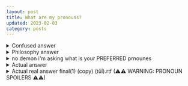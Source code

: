 ```yaml
---
layout: post
title: What are my pronouns?
updated: 2023-02-03
category: posts
---
```


<details>
<summary>Confused answer</summary>
<br>
I dunno, what are they? Your guess is as good as mine...
</details>

<details>
<summary>Philosophy answer</summary>
<br>
Third-person pronouns, such as he, him, she, her, it, they, are used by a person that isn't me in order to refer to me without having to say my full name each time.
<br>
<br>
I don't say my own pronouns, because I am me.
<br>
<br>
Therefore my pronouns are whatever other people say I am.
</details>

<details>
<summary>no demon i'm asking what is your PREFERRED prnounes</summary>
<br>
SSSHHHHHShhshhhssssssssssshhh!!!!!!
</details>

<details>
<summary>Actual answer</summary>
<br>
I'm not picky. Since i'm a man choosing manly pronouns would make sense... but ultimately my pronouns really are what other people say they are.
</details>

<details>
<summary>Actual real answer final(1) (copy) (tūī).rtf (⚠⚠ WARNING: PRONOUN SPOILERS ⚠⚠)</summary>
<br>
they them or he him. ARE YOU HAPPY NOW? ARE YOU HAPPY? ARE YOU HAPPY?
</details>

